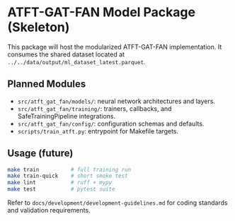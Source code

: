 # ATFT-GAT-FAN Model Package (Skeleton)

This package will host the modularized ATFT-GAT-FAN implementation. It consumes the shared dataset located at `../../data/output/ml_dataset_latest.parquet`.

## Planned Modules
- `src/atft_gat_fan/models/`: neural network architectures and layers.
- `src/atft_gat_fan/training/`: trainers, callbacks, and SafeTrainingPipeline integrations.
- `src/atft_gat_fan/config/`: configuration schemas and defaults.
- `scripts/train_atft.py`: entrypoint for Makefile targets.

## Usage (future)
```bash
make train          # full training run
make train-quick    # short smoke test
make lint           # ruff + mypy
make test           # pytest suite
```

Refer to `docs/development/development-guidelines.md` for coding standards and validation requirements.
